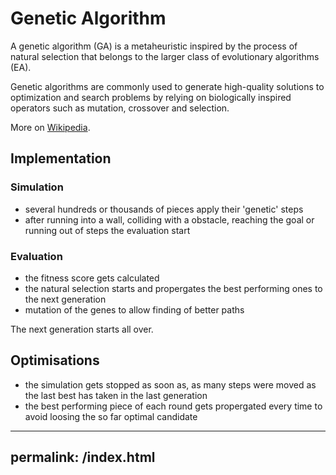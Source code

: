 
# Genetic Algorithm

A genetic algorithm (GA) is a metaheuristic inspired by the process of natural selection that belongs to the larger class of evolutionary algorithms (EA).

Genetic algorithms are commonly used to generate high-quality solutions to optimization and search problems by relying on biologically inspired operators such as mutation, crossover and selection.

More on [Wikipedia](https://en.wikipedia.org/wiki/Genetic_algorithm).


## Implementation

### Simulation

- several hundreds or thousands of pieces apply their 'genetic' steps
- after running into a wall, colliding with a obstacle, reaching the goal or running out of steps the evaluation start

### Evaluation

- the fitness score gets calculated
- the natural selection starts and propergates the best performing ones to the next generation
- mutation of the genes to allow finding of better paths

The next generation starts all over.

## Optimisations

- the simulation gets stopped as soon as, as many steps were moved as the last best has taken in the last generation
- the best performing piece of each round gets propergated every time to avoid loosing the so far optimal candidate

---
permalink: /index.html
---
